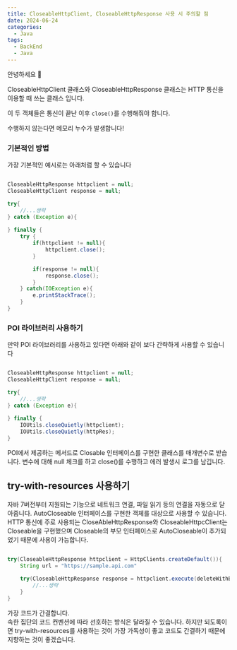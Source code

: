 ```yaml
---
title: CloseableHttpClient, CloseableHttpResponse 사용 시 주의할 점
date: 2024-06-24
categories:
  - Java
tags:
  - BackEnd
  - Java
---
```

안녕하세요 🐸

CloseableHttpClient 클래스와 CloseableHttpResponse  클래스는 HTTP 통신을 이용할 때 쓰는 클래스 입니다.

이 두 객체들은 통신이 끝난 이후 `close()`를 수행해줘야 합니다.

수행하지 않는다면 메모리 누수가 발생합니다!

### 기본적인 방법
가장 기본적인 예시로는 아래처럼 할 수 있습니다
```java

CloseableHttpResponse httpclient = null;
CloseableHttpClient response = null;

try{
	//...생략
} catch (Exception e){
	
} finally {
	try {
		if(httpclient != null){
			httpclient.close();
		}

		if(response != null){
			response.close();
		}
	} catch(IOException e){
		e.printStackTrace();
	}
}
```

### POI 라이브러리 사용하기
만약 POI 라이브러리를 사용하고 있다면 아래와 같이 보다 간략하게 사용할 수 있습니다

```java

CloseableHttpResponse httpclient = null;
CloseableHttpClient response = null;

try{
	//...생략
} catch (Exception e){
	
} finally {
	IOUtils.closeQuietly(httpclient);
	IOUtils.closeQuietly(httpRes);
}
```

POI에서 제공하는 메서드로 Closable 인터페이스를 구현한 클래스를  매개변수로 받습니다.
변수에 대해 null 체크를 하고 close()를 수행하고 에러 발생시 로그를 남깁니다.

## try-with-resources 사용하기
자바 7버전부터 지원되는 기능으로 네트워크 연결, 파일 읽기 등의 연결을 자동으로 닫아줍니다.
AutoCloseable 인터페이스를 구현한 객체를 대상으로 사용할 수 있습니다.  
HTTP 통신에 주로 사용되는 CloseAbleHttpResponse와 CloseableHttpcClient는 Closeable을 구현했으며 Closeable의 부모 인터페이스로 AutoCloseable이 추가되었기 때문에 사용이 가능합니다.

```java

try(CloseableHttpResponse httpclient = HttpClients.createDefault()){
	String url = "https://sample.api.com"
	
	try(CloseableHttpResponse response = httpclient.execute(deleteWithBody)){
		//...생략
	}
}
```

가장 코드가 간결합니다.  
속한 집단의 코드 컨벤션에 따라 선호하는 방식은 달라질 수 있습니다. 하지만 되도록이면 try-with-resources를 사용하는 것이 가장 가독성이 좋고 코드도 간결하기 때문에 지향하는 것이 좋겠습니다.